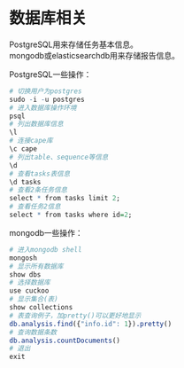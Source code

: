# 数据库相关

PostgreSQL用来存储任务基本信息。  
mongodb或elasticsearchdb用来存储报告信息。  


PostgreSQL一些操作：  
```r
# 切换用户为postgres
sudo -i -u postgres
# 进入数据库操作环境
psql
# 列出数据库信息
\l
# 连接cape库
\c cape
# 列出table、sequence等信息
\d
# 查看tasks表信息
\d tasks
# 查看2条任务信息
select * from tasks limit 2;
# 查看任务2信息
select * from tasks where id=2;
```


mongodb一些操作：  
```r
# 进入mongodb shell
mongosh
# 显示所有数据库
show dbs
# 选择数据库
use cuckoo
# 显示集合(表)
show collections
# 表查询例子，加pretty()可以更好地显示
db.analysis.find({"info.id": 1}).pretty()
# 查询数据条数
db.analysis.countDocuments()
# 退出
exit
```
